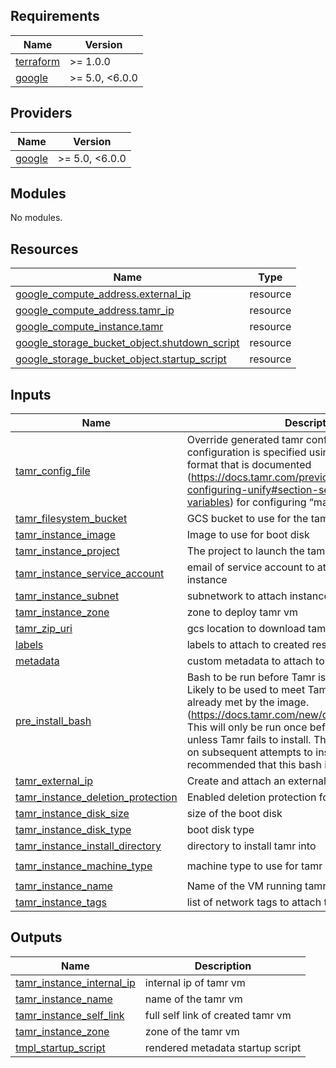 <!-- BEGIN_TF_DOCS -->
## Requirements

| Name | Version |
|------|---------|
| <a name="requirement_terraform"></a> [terraform](#requirement\_terraform) | >= 1.0.0 |
| <a name="requirement_google"></a> [google](#requirement\_google) | >= 5.0, <6.0.0 |

## Providers

| Name | Version |
|------|---------|
| <a name="provider_google"></a> [google](#provider\_google) | >= 5.0, <6.0.0 |

## Modules

No modules.

## Resources

| Name | Type |
|------|------|
| [google_compute_address.external_ip](https://registry.terraform.io/providers/hashicorp/google/latest/docs/resources/compute_address) | resource |
| [google_compute_address.tamr_ip](https://registry.terraform.io/providers/hashicorp/google/latest/docs/resources/compute_address) | resource |
| [google_compute_instance.tamr](https://registry.terraform.io/providers/hashicorp/google/latest/docs/resources/compute_instance) | resource |
| [google_storage_bucket_object.shutdown_script](https://registry.terraform.io/providers/hashicorp/google/latest/docs/resources/storage_bucket_object) | resource |
| [google_storage_bucket_object.startup_script](https://registry.terraform.io/providers/hashicorp/google/latest/docs/resources/storage_bucket_object) | resource |

## Inputs

| Name | Description | Type | Default | Required |
|------|-------------|------|---------|:--------:|
| <a name="input_tamr_config_file"></a> [tamr\_config\_file](#input\_tamr\_config\_file) | Override generated tamr configuration. The tamr configuration is specified using a yaml file, in the format that is documented (https://docs.tamr.com/previous/docs/configuration-configuring-unify#section-setting-configuration-variables) for configuring “many variables” at once. | `string` | n/a | yes |
| <a name="input_tamr_filesystem_bucket"></a> [tamr\_filesystem\_bucket](#input\_tamr\_filesystem\_bucket) | GCS bucket to use for the tamr default file system | `string` | n/a | yes |
| <a name="input_tamr_instance_image"></a> [tamr\_instance\_image](#input\_tamr\_instance\_image) | Image to use for boot disk | `string` | n/a | yes |
| <a name="input_tamr_instance_project"></a> [tamr\_instance\_project](#input\_tamr\_instance\_project) | The project to launch the tamr VM instance in. | `string` | n/a | yes |
| <a name="input_tamr_instance_service_account"></a> [tamr\_instance\_service\_account](#input\_tamr\_instance\_service\_account) | email of service account to attach to the tamr instance | `string` | n/a | yes |
| <a name="input_tamr_instance_subnet"></a> [tamr\_instance\_subnet](#input\_tamr\_instance\_subnet) | subnetwork to attach instance too | `string` | n/a | yes |
| <a name="input_tamr_instance_zone"></a> [tamr\_instance\_zone](#input\_tamr\_instance\_zone) | zone to deploy tamr vm | `string` | n/a | yes |
| <a name="input_tamr_zip_uri"></a> [tamr\_zip\_uri](#input\_tamr\_zip\_uri) | gcs location to download tamr zip from | `string` | n/a | yes |
| <a name="input_labels"></a> [labels](#input\_labels) | labels to attach to created resources | `map(string)` | `{}` | no |
| <a name="input_metadata"></a> [metadata](#input\_metadata) | custom metadata to attach to created VM | `map(string)` | `{}` | no |
| <a name="input_pre_install_bash"></a> [pre\_install\_bash](#input\_pre\_install\_bash) | Bash to be run before Tamr is installed.<br>  Likely to be used to meet Tamr's prerequisites, if not already met by the image. (https://docs.tamr.com/new/docs/requirements )<br>   This will only be run once before Tamr is installed, unless Tamr fails to install. This bash will also be run on subsequent attempts to install Tamr, so it is recommended that this bash is idempotent. | `string` | `""` | no |
| <a name="input_tamr_external_ip"></a> [tamr\_external\_ip](#input\_tamr\_external\_ip) | Create and attach an external ip to tamr VM | `bool` | `false` | no |
| <a name="input_tamr_instance_deletion_protection"></a> [tamr\_instance\_deletion\_protection](#input\_tamr\_instance\_deletion\_protection) | Enabled deletion protection for the tamr VM | `bool` | `true` | no |
| <a name="input_tamr_instance_disk_size"></a> [tamr\_instance\_disk\_size](#input\_tamr\_instance\_disk\_size) | size of the boot disk | `number` | `100` | no |
| <a name="input_tamr_instance_disk_type"></a> [tamr\_instance\_disk\_type](#input\_tamr\_instance\_disk\_type) | boot disk type | `string` | `"pd-ssd"` | no |
| <a name="input_tamr_instance_install_directory"></a> [tamr\_instance\_install\_directory](#input\_tamr\_instance\_install\_directory) | directory to install tamr into | `string` | `"/data/tamr"` | no |
| <a name="input_tamr_instance_machine_type"></a> [tamr\_instance\_machine\_type](#input\_tamr\_instance\_machine\_type) | machine type to use for tamr vm | `string` | `"n1-highmem-8"` | no |
| <a name="input_tamr_instance_name"></a> [tamr\_instance\_name](#input\_tamr\_instance\_name) | Name of the VM running tamr | `string` | `"tamr"` | no |
| <a name="input_tamr_instance_tags"></a> [tamr\_instance\_tags](#input\_tamr\_instance\_tags) | list of network tags to attach to instance | `list(string)` | `[]` | no |

## Outputs

| Name | Description |
|------|-------------|
| <a name="output_tamr_instance_internal_ip"></a> [tamr\_instance\_internal\_ip](#output\_tamr\_instance\_internal\_ip) | internal ip of tamr vm |
| <a name="output_tamr_instance_name"></a> [tamr\_instance\_name](#output\_tamr\_instance\_name) | name of the tamr vm |
| <a name="output_tamr_instance_self_link"></a> [tamr\_instance\_self\_link](#output\_tamr\_instance\_self\_link) | full self link of created tamr vm |
| <a name="output_tamr_instance_zone"></a> [tamr\_instance\_zone](#output\_tamr\_instance\_zone) | zone of the tamr vm |
| <a name="output_tmpl_startup_script"></a> [tmpl\_startup\_script](#output\_tmpl\_startup\_script) | rendered metadata startup script |
<!-- END_TF_DOCS -->